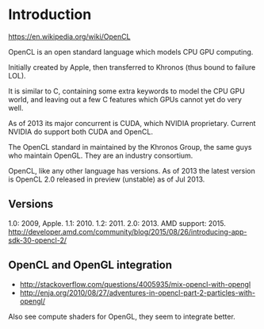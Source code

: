 # Introduction

<https://en.wikipedia.org/wiki/OpenCL>

OpenCL is an open standard language which models CPU GPU computing.

Initially created by Apple, then transferred to Khronos (thus bound to failure LOL).

It is similar to C, containing some extra keywords to model the CPU GPU world, and leaving out a few C features which GPUs cannot yet do very well.

As of 2013 its major concurrent is CUDA, which NVIDIA proprietary. Current NVIDIA do support both CUDA and OpenCL.

The OpenCL standard in maintained by the Khronos Group, the same guys who maintain OpenGL. They are an industry consortium.

OpenCL, like any other language has versions. As of 2013 the latest version is OpenCL 2.0 released in preview (unstable) as of Jul 2013.

## Versions

1.0: 2009, Apple.
1.1: 2010.
1.2: 2011.
2.0: 2013. AMD support: 2015. <http://developer.amd.com/community/blog/2015/08/26/introducing-app-sdk-30-opencl-2/>

## OpenCL and OpenGL integration

- <http://stackoverflow.com/questions/4005935/mix-opencl-with-opengl>
- <http://enja.org/2010/08/27/adventures-in-opencl-part-2-particles-with-opengl/>

Also see compute shaders for OpenGL, they seem to integrate better.
